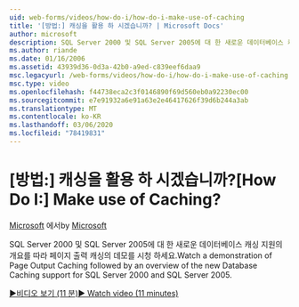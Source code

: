 ```yaml
---
uid: web-forms/videos/how-do-i/how-do-i-make-use-of-caching
title: '[방법:] 캐싱을 활용 하 시겠습니까? | Microsoft Docs'
author: microsoft
description: SQL Server 2000 및 SQL Server 2005에 대 한 새로운 데이터베이스 캐싱 지원의 개요를 따라 페이지 출력 캐싱의 데모를 시청 하세요.
ms.author: riande
ms.date: 01/16/2006
ms.assetid: 43939d36-0d3a-42b0-a9ed-c839eef6daa9
msc.legacyurl: /web-forms/videos/how-do-i/how-do-i-make-use-of-caching
msc.type: video
ms.openlocfilehash: f44738eca2c3f0146890f69d560eb0a92230ec00
ms.sourcegitcommit: e7e91932a6e91a63e2e46417626f39d6b244a3ab
ms.translationtype: MT
ms.contentlocale: ko-KR
ms.lasthandoff: 03/06/2020
ms.locfileid: "78419831"
---
```

# <a name="how-do-i-make-use-of-caching"></a><span data-ttu-id="3c0f9-104">[방법:] 캐싱을 활용 하 시겠습니까?</span><span class="sxs-lookup"><span data-stu-id="3c0f9-104">[How Do I:] Make use of Caching?</span></span>

<span data-ttu-id="3c0f9-105">[Microsoft](https://github.com/microsoft) 에서</span><span class="sxs-lookup"><span data-stu-id="3c0f9-105">by [Microsoft](https://github.com/microsoft)</span></span>

<span data-ttu-id="3c0f9-106">SQL Server 2000 및 SQL Server 2005에 대 한 새로운 데이터베이스 캐싱 지원의 개요를 따라 페이지 출력 캐싱의 데모를 시청 하세요.</span><span class="sxs-lookup"><span data-stu-id="3c0f9-106">Watch a demonstration of Page Output Caching followed by an overview of the new Database Caching support for SQL Server 2000 and SQL Server 2005.</span></span>

[<span data-ttu-id="3c0f9-107">&#9654;비디오 보기 (11 분)</span><span class="sxs-lookup"><span data-stu-id="3c0f9-107">&#9654; Watch video (11 minutes)</span></span>](https://channel9.msdn.com/Blogs/ASP-NET-Site-Videos/how-do-i-make-use-of-caching)
